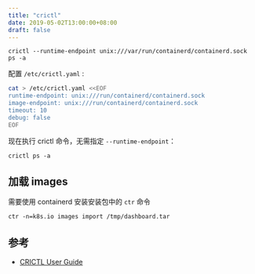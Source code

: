 ```yaml
---
title: "crictl"
date: 2019-05-02T13:00:00+08:00
draft: false
---
```



```
crictl --runtime-endpoint unix:///var/run/containerd/containerd.sock ps -a
```

配置 `/etc/crictl.yaml` :

```sh
cat > /etc/crictl.yaml <<EOF
runtime-endpoint: unix:///run/containerd/containerd.sock
image-endpoint: unix:///run/containerd/containerd.sock
timeout: 10
debug: false
EOF
```

现在执行 crictl 命令，无需指定 `--runtime-endpoint`：
```
crictl ps -a
```

## 加载 images

需要使用 containerd 安装安装包中的 `ctr` 命令
```
ctr -n=k8s.io images import /tmp/dashboard.tar
```

## 参考

- [CRICTL User Guide](https://github.com/containerd/cri/blob/master/docs/crictl.md)
